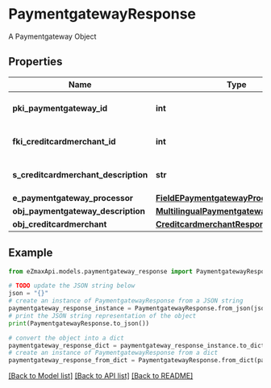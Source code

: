 # PaymentgatewayResponse

A Paymentgateway Object

## Properties

Name | Type | Description | Notes
------------ | ------------- | ------------- | -------------
**pki_paymentgateway_id** | **int** | The unique ID of the Paymentgateway | 
**fki_creditcardmerchant_id** | **int** | The unique ID of the Creditcardmerchant | [optional] 
**s_creditcardmerchant_description** | **str** | The description of the Creditcardmerchant | [optional] 
**e_paymentgateway_processor** | [**FieldEPaymentgatewayProcessor**](FieldEPaymentgatewayProcessor.md) |  | 
**obj_paymentgateway_description** | [**MultilingualPaymentgatewayDescription**](MultilingualPaymentgatewayDescription.md) |  | 
**obj_creditcardmerchant** | [**CreditcardmerchantResponseCompound**](CreditcardmerchantResponseCompound.md) |  | [optional] 

## Example

```python
from eZmaxApi.models.paymentgateway_response import PaymentgatewayResponse

# TODO update the JSON string below
json = "{}"
# create an instance of PaymentgatewayResponse from a JSON string
paymentgateway_response_instance = PaymentgatewayResponse.from_json(json)
# print the JSON string representation of the object
print(PaymentgatewayResponse.to_json())

# convert the object into a dict
paymentgateway_response_dict = paymentgateway_response_instance.to_dict()
# create an instance of PaymentgatewayResponse from a dict
paymentgateway_response_from_dict = PaymentgatewayResponse.from_dict(paymentgateway_response_dict)
```
[[Back to Model list]](../README.md#documentation-for-models) [[Back to API list]](../README.md#documentation-for-api-endpoints) [[Back to README]](../README.md)


